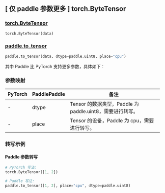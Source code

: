 ## [ 仅 paddle 参数更多 ] torch.ByteTensor

### [torch.ByteTensor](https://pytorch.org/docs/stable/tensors.html)

```python
torch.ByteTensor(data)
```

### [paddle.to_tensor](https://www.paddlepaddle.org.cn/documentation/docs/zh/develop/api/paddle/to_tensor_cn.html#to-tensor)

```python
paddle.to_tensor(data, dtype=paddle.uint8, place="cpu")
```

其中 Paddle 比 PyTorch 支持更多参数，具体如下：

### 参数映射

| PyTorch | PaddlePaddle | 备注                                                      |
| ------- | ------------ | --------------------------------------------------------- |
| -       | dtype        | Tensor 的数据类型，Paddle 为 paddle.uint8，需要进行转写。 |
| -       | place        | Tensor 的设备，Paddle 为 cpu，需要进行转写。              |

### 转写示例

#### Paddle 参数转写

```python
# PyTorch 写法:
torch.ByteTensor([1, 2])

# Paddle 写法:
paddle.to_tensor([1, 2], place="cpu", dtype=paddle.uint8)
```
